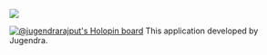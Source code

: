 ![](https://komarev.com/ghpvc/?username=JugendraRajput&color=green)

[![@jugendrarajput's Holopin board](https://holopin.io/api/user/board?user=jugendrarajput)](https://holopin.io/@jugendrarajput)
This application developed by Jugendra.
